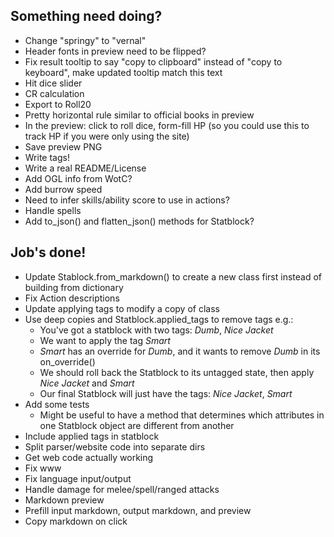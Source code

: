 ## Something need doing?

* Change "springy" to "vernal"
* Header fonts in preview need to be flipped?
* Fix result tooltip to say "copy to clipboard" instead of "copy to keyboard", make updated tooltip match this text
* Hit dice slider
* CR calculation
* Export to Roll20
* Pretty horizontal rule similar to official books in preview
* In the preview: click to roll dice, form-fill HP (so you could use this to track HP if you were only using the site)
* Save preview PNG
* Write tags!
* Write a real README/License
* Add OGL info from WotC?
* Add burrow speed
* Need to infer skills/ability score to use in actions?
* Handle spells
* Add to_json() and flatten_json() methods for Statblock? 


## Job's done!

* Update Stablock.from_markdown() to create a new class first instead of building from dictionary
* Fix Action descriptions
* Update applying tags to modify a copy of class
* Use deep copies and Statblock.applied_tags to remove tags e.g.:
    * You've got a statblock with two tags: *Dumb*, *Nice Jacket*
    * We want to apply the tag *Smart*
    * *Smart* has an override for *Dumb*, and it wants to remove *Dumb* in its on_override()
    * We should roll back the Statblock to its untagged state, then apply *Nice Jacket* and *Smart*
    * Our final Statblock will just have the tags: *Nice Jacket*, *Smart*
* Add some tests
    * Might be useful to have a method that determines which attributes in one Statblock object
    are different from another
* Include applied tags in statblock
* Split parser/website code into separate dirs
* Get web code actually working
* Fix www
* Fix language input/output
* Handle damage for melee/spell/ranged attacks
* Markdown preview
* Prefill input markdown, output markdown, and preview
* Copy markdown on click
